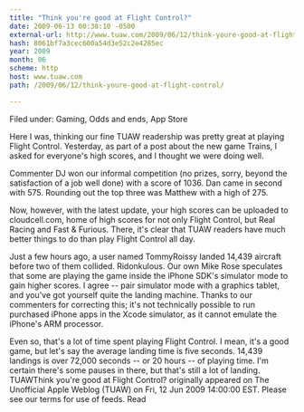 ```yaml
---
title: "Think you're good at Flight Control?"
date: 2009-06-13 00:38:10 -0500
external-url: http://www.tuaw.com/2009/06/12/think-youre-good-at-flight-control/
hash: 8061bf7a3cec600a54d3e52c2e4285ec
year: 2009
month: 06
scheme: http
host: www.tuaw.com
path: /2009/06/12/think-youre-good-at-flight-control/

---
```


Filed under: Gaming, Odds and ends, App Store

Here I was, thinking our fine TUAW readership was pretty great at playing Flight Control. Yesterday, as part of a post about the new game Trains, I asked for everyone's high scores, and I thought we were doing well.

Commenter DJ won our informal competition (no prizes, sorry, beyond the satisfaction of a job well done) with a score of 1036. Dan came in second with 575. Rounding out the top three was Matthew with a high of 275.

Now, however, with the latest update, your high scores can be uploaded to cloudcell.com, home of high scores for not only Flight Control, but Real Racing and Fast & Furious. There, it's clear that TUAW readers have much better things to do than play Flight Control all day.

Just a few hours ago, a user named TommyRoissy landed 14,439 aircraft before two of them collided. Ridonkulous. Our own Mike Rose speculates that some are playing the game inside the iPhone SDK's simulator mode to gain higher scores. I agree -- pair simulator mode with a graphics tablet, and you've got yourself quite the landing machine. Thanks to our commenters for correcting this; it's not technically possible to run purchased iPhone apps in the Xcode simulator, as it cannot emulate the iPhone's ARM processor.

Even so, that's a lot of time spent playing Flight Control. I mean, it's a good game, but let's say the average landing time is five seconds. 14,439 landings is over 72,000 seconds -- or 20 hours -- of playing time. I'm certain there's some pauses in there, but that's still a lot of landing.
TUAWThink you're good at Flight Control? originally appeared on The Unofficial Apple Weblog (TUAW) on Fri, 12 Jun 2009 14:00:00 EST.  Please see our terms for use of feeds.
Read
